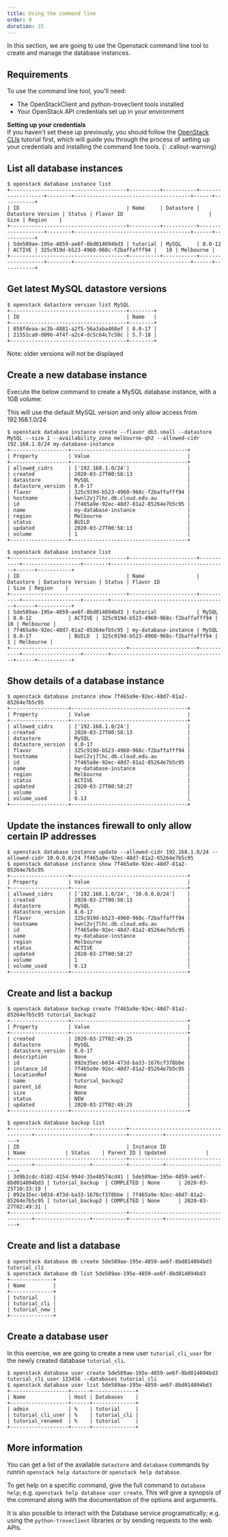 ```yaml
---
title: Using the command line
order: 9
duration: 15
---
```


In this section, we are going to use the Openstack command line tool to create and manage the database instances.

## Requirements

To use the command line tool, you'll need:
* The OpenStackClient and python-troveclient tools installed
* Your OpenStack API credentials set up in your environment

**Setting up your credentials**  
If you haven't set these up previously, you should follow the [OpenStack CLIs](https://tutorials.rc.nectar.org.au/openstack-cli) tutorial first,
which will guide you through the process of setting up your credentials and installing the command line tools.
{: .callout-warning}


## List all database instances

```
$ openstack database instance list
+--------------------------------------+----------+-----------+-------------------+--------+--------------------------------------+------+-----------+
| ID                                   | Name     | Datastore | Datastore Version | Status | Flavor ID                            | Size | Region    |
+--------------------------------------+----------+-----------+-------------------+--------+--------------------------------------+------+-----------+
| 5de589ae-195e-4859-ae6f-8bd014094bd3 | tutorial | MySQL     | 8.0-12            | ACTIVE | 325c919d-b523-4960-968c-f2baffafff94 |   10 | Melbourne |
+--------------------------------------+----------+-----------+-------------------+--------+--------------------------------------+------+-----------+
```

## Get latest MySQL datastore versions

```
$ openstack datastore version list MySQL
+--------------------------------------+--------+
| ID                                   | Name   |
+--------------------------------------+--------+
| 058fdeaa-ac3b-4881-a2f5-56a3aba468ef | 8.0-17 |
| 21551ca0-d09b-4f4f-a2c4-dc5c64c7c50c | 5.7-18 |
+--------------------------------------+--------+
```
Note: older versions will not be displayed

## Create a new database instance

Execute the below command to create a MySQL database instance, with a 1GB volume:

This will use the default MySQL version and only allow access from 192.168.1.0/24

```
$ openstack database instance create --flavor db3.small --datastore MySQL --size 1 --availability_zone melbourne-qh2 --allowed-cidr 192.168.1.0/24 my-database-instance
+-------------------+--------------------------------------+
| Property          | Value                                |
+-------------------+--------------------------------------+
| allowed_cidrs     | ['192.168.1.0/24']                   |
| created           | 2020-03-27T00:58:13                  |
| datastore         | MySQL                                |
| datastore_version | 8.0-17                               |
| flavor            | 325c919d-b523-4960-968c-f2baffafff94 |
| hostname          | kwnl2vj7lhc.db.cloud.edu.au          |
| id                | 7f465a9e-92ec-48d7-81a2-85264e7b5c95 |
| name              | my-database-instance                 |
| region            | Melbourne                            |
| status            | BUILD                                |
| updated           | 2020-03-27T00:58:13                  |
| volume            | 1                                    |
+-------------------+--------------------------------------+

$ openstack database instance list
+--------------------------------------+----------------------+-----------+-------------------+--------+--------------------------------------+------+-----------+
| ID                                   | Name                 | Datastore | Datastore Version | Status | Flavor ID                            | Size | Region    |
+--------------------------------------+----------------------+-----------+-------------------+--------+--------------------------------------+------+-----------+
| 5de589ae-195e-4859-ae6f-8bd014094bd3 | tutorial             | MySQL     | 8.0-12            | ACTIVE | 325c919d-b523-4960-968c-f2baffafff94 |   10 | Melbourne |
| 7f465a9e-92ec-48d7-81a2-85264e7b5c95 | my-database-instance | MySQL     | 8.0-17            | BUILD  | 325c919d-b523-4960-968c-f2baffafff94 |    1 | Melbourne |
+--------------------------------------+----------------------+-----------+-------------------+--------+--------------------------------------+------+-----------+
```

## Show details of a database instance

```
$ openstack database instance show 7f465a9e-92ec-48d7-81a2-85264e7b5c95
+-------------------+--------------------------------------+
| Property          | Value                                |
+-------------------+--------------------------------------+
| allowed_cidrs     | ['192.168.1.0/24']                   |
| created           | 2020-03-27T00:58:13                  |
| datastore         | MySQL                                |
| datastore_version | 8.0-17                               |
| flavor            | 325c919d-b523-4960-968c-f2baffafff94 |
| hostname          | kwnl2vj7lhc.db.cloud.edu.au          |
| id                | 7f465a9e-92ec-48d7-81a2-85264e7b5c95 |
| name              | my-database-instance                 |
| region            | Melbourne                            |
| status            | ACTIVE                               |
| updated           | 2020-03-27T00:58:27                  |
| volume            | 1                                    |
| volume_used       | 0.13                                 |
+-------------------+--------------------------------------+
```

## Update the instances firewall to only allow certain IP addresses

```
$ openstack database instance update --allowed-cidr 192.168.1.0/24 --allowed-cidr 10.0.0.0/24 7f465a9e-92ec-48d7-81a2-85264e7b5c95
$ openstack database instance show 7f465a9e-92ec-48d7-81a2-85264e7b5c95
+-------------------+--------------------------------------+
| Property          | Value                                |
+-------------------+--------------------------------------+
| allowed_cidrs     | ['192.168.1.0/24', '10.0.0.0/24']    |
| created           | 2020-03-27T00:58:13                  |
| datastore         | MySQL                                |
| datastore_version | 8.0-17                               |
| flavor            | 325c919d-b523-4960-968c-f2baffafff94 |
| hostname          | kwnl2vj7lhc.db.cloud.edu.au          |
| id                | 7f465a9e-92ec-48d7-81a2-85264e7b5c95 |
| name              | my-database-instance                 |
| region            | Melbourne                            |
| status            | ACTIVE                               |
| updated           | 2020-03-27T00:58:27                  |
| volume            | 1                                    |
| volume_used       | 0.13                                 |
+-------------------+--------------------------------------+

```

## Create and list a backup

```
$ openstack database backup create 7f465a9e-92ec-48d7-81a2-85264e7b5c95 tutorial_backup2
+-------------------+--------------------------------------+
| Property          | Value                                |
+-------------------+--------------------------------------+
| created           | 2020-03-27T02:49:25                  |
| datastore         | MySQL                                |
| datastore_version | 8.0-17                               |
| description       | None                                 |
| id                | 092e35ec-b034-473d-ba33-1676cf378bbe |
| instance_id       | 7f465a9e-92ec-48d7-81a2-85264e7b5c95 |
| locationRef       | None                                 |
| name              | tutorial_backup2                     |
| parent_id         | None                                 |
| size              | None                                 |
| status            | NEW                                  |
| updated           | 2020-03-27T02:49:25                  |
+-------------------+--------------------------------------+

$ openstack database backup list
+--------------------------------------+--------------------------------------+------------------+-----------+-----------+---------------------+
| ID                                   | Instance ID                          | Name             | Status    | Parent ID | Updated             |
+--------------------------------------+--------------------------------------+------------------+-----------+-----------+---------------------+
| 3d9b2cdc-0182-4154-994d-35e48574cd41 | 5de589ae-195e-4859-ae6f-8bd014094bd3 | tutorial_backup  | COMPLETED | None      | 2020-03-25T10:33:19 |
| 092e35ec-b034-473d-ba33-1676cf378bbe | 7f465a9e-92ec-48d7-81a2-85264e7b5c95 | tutorial_backup2 | COMPLETED | None      | 2020-03-27T02:49:31 |
+--------------------------------------+--------------------------------------+------------------+-----------+-----------+---------------------+
```

## Create and list a database
```
$ openstack database db create 5de589ae-195e-4859-ae6f-8bd014094bd3 tutorial_cli
$ openstack database db list 5de589ae-195e-4859-ae6f-8bd014094bd3
+--------------+
| Name         |
+--------------+
| tutorial     |
| tutorial_cli |
| tutorial_new |
+--------------+
```

## Create a database user
In this exercise, we are going to create a new user `tutorial_cli_user` for the newly created database `tutorial_cli`.

```
$ openstack database user create 5de589ae-195e-4859-ae6f-8bd014094bd3 tutorial_cli_user 123456 --databases tutorial_cli
$ openstack database user list 5de589ae-195e-4859-ae6f-8bd014094bd3
+-------------------+------+--------------+
| Name              | Host | Databases    |
+-------------------+------+--------------+
| admin             | %    | tutorial     |
| tutorial_cli_user | %    | tutorial_cli |
| tutorial_renamed  | %    | tutorial     |
+-------------------+------+--------------+
```

## More information

You can get a list of the available `datastore` and `database` commands by runnin `openstack help datastore` or `openstack help database`.

To get help on a specific command, give the full command to `database help`; e.g. `openstack help database user create`.  This will give a synopsis of the command along with the documentation of the options and arguments.

It is also possible to interact with the Database service programatically; e.g. using the `python-troveclient` libraries or by sending requests to the web APIs.

